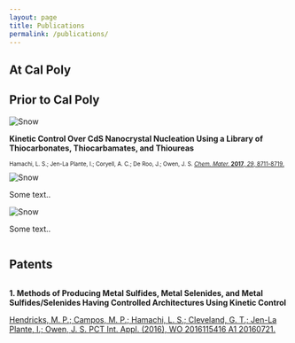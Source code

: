 ```yaml
---
layout: page
title: Publications
permalink: /publications/
---
```


<h2>At Cal Poly</h2>

<h2>Prior to Cal Poly</h2>

<div class="row">
   <div class="column left">
     <img src="https://lesliehamachi.github.io/images/Logo.png" alt="Snow">
   </div>
   <div class="column right">
     <p style="font-size: 14px; font-weight: bold">Kinetic Control Over CdS Nanocrystal Nucleation Using a Library of Thiocarbonates, Thiocarbamates, and Thioureas</p>
     <p style="font-size: 10px;">Hamachi, L. S.; Jen-La Plante, I.; Coryell, A. C.; De Roo, J.; Owen, J. S. <a href="https://pubs.acs.org/doi/abs/10.1021/acs.chemmater.7b02861"><em>Chem. Mater.</em> <b>2017</b>, <em>29</em>, 8711-8719.</a></p>
   </div>
</div>


<div class="row">
  <div class="column left">
     <img src="https://lesliehamachi.github.io/images/Logo.png" alt="Snow">
  </div>
  <div class="column right">
    <p>Some text..</p>
  </div>
</div>

<div class="row">
  <div class="column left">
     <img src="https://lesliehamachi.github.io/images/Logo.png" alt="Snow">
  </div>
  <div class="column right">
    <p>Some text..</p>
  </div>
</div>


<h2> Patents</h2>
<div class="row">
  <div class="column left">
  </div>
  <div class="column right">
    <p style="font-size: 14px; font-weight: bold">1. Methods of Producing Metal Sulfides, Metal Selenides, and Metal Sulfides/Selenides Having Controlled Architectures Using Kinetic Control</p>
    <a href="https://patents.google.com/patent/WO2016115416A1/en">Hendricks, M. P.; Campos, M. P.; Hamachi, L. S.; Cleveland, G. T.; Jen-La Plante, I.; Owen, J. S. PCT Int. Appl. (2016), WO 2016115416 A1 20160721.</a>
  </div>
</div>
